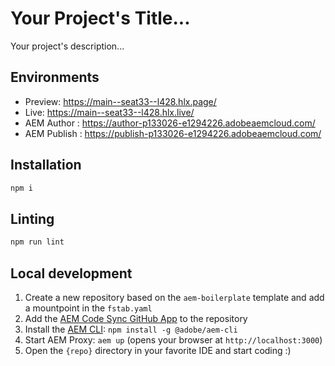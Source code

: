 # Your Project's Title...
Your project's description...

## Environments
- Preview: https://main--seat33--l428.hlx.page/
- Live: https://main--seat33--l428.hlx.live/
- AEM Author : https://author-p133026-e1294226.adobeaemcloud.com/
- AEM Publish : https://publish-p133026-e1294226.adobeaemcloud.com/

## Installation

```sh
npm i
```

## Linting

```sh
npm run lint
```

## Local development

1. Create a new repository based on the `aem-boilerplate` template and add a mountpoint in the `fstab.yaml`
1. Add the [AEM Code Sync GitHub App](https://github.com/apps/aem-code-sync) to the repository
1. Install the [AEM CLI](https://github.com/adobe/helix-cli): `npm install -g @adobe/aem-cli`
1. Start AEM Proxy: `aem up` (opens your browser at `http://localhost:3000`)
1. Open the `{repo}` directory in your favorite IDE and start coding :)
